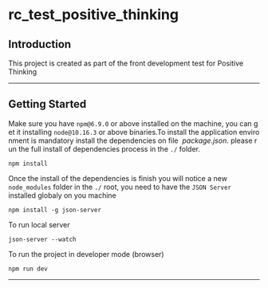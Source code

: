 # rc_test_positive_thinking

## Introduction

This project is created as part of the front development test for Positive Thinking

------------
## Getting Started
Make sure you have `npm@6.9.0` or above installed on the machine, you can get it installing `node@10.16.3` or above binaries.To install the application environment is mandatory install the dependencies on file  *package.json*. please run the full install of dependencies process in the `./` folder.

```
npm install
```

Once the install of the dependencies is finish you will notice a new `node_modules` folder in the `./` root, you need to have the `JSON Server` installed globaly on you machine 

```
npm install -g json-server
```

To run local server
```
json-server --watch
```

To run the project in developer mode (browser)
```
npm run dev
```
-----------